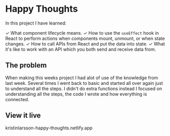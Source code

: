 # Happy Thoughts

In this project I have learned:

✓ What component lifecycle means.
✓ How to use the `useEffect` hook in React to perform actions when components mount, unmount, or when state changes.
✓ How to call APIs from React and put the data into state.
✓ What it's like to work with an API which you both send and receive data from.

## The problem

When making this weeks project I had alot of use of the knowledge from last week. Several times I went back to basic and started all over again just to understand all the steps. I didn't do extra functions instead I focused on understanding all the steps, the code I wrote and how everything is connected.

## View it live

kristinlarsson-happy-thoughts.netlify.app

